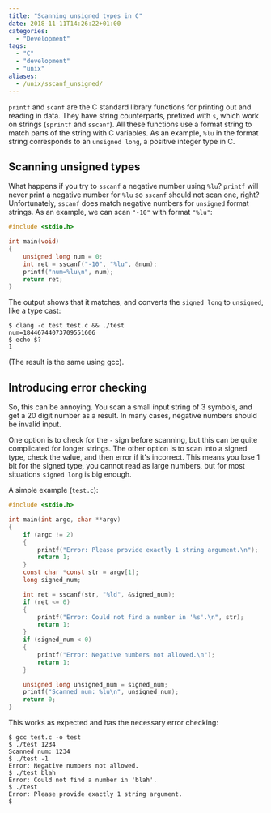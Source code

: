 ```yaml
---
title: "Scanning unsigned types in C"
date: 2018-11-11T14:26:22+01:00
categories:
  - "Development"
tags:
  - "C"
  - "development"
  - "unix"
aliases:
  - /unix/sscanf_unsigned/
---
```


`printf` and `scanf` are the C standard library functions for printing out and reading in data.
They have string counterparts, prefixed with `s`, which work on strings (`sprintf` and `sscanf`).
All these functions use a format string to match parts of the string with C variables.
As an example, `%lu` in the format string corresponds to an `unsigned long`, a positive integer type in C.

## Scanning unsigned types

What happens if you try to `sscanf` a negative number using `%lu`?
`printf` will never print a negative number for `%lu` so `sscanf` should not scan one, right?
Unfortunately, `sscanf` does match negative numbers for `unsigned` format strings.
As an example, we can scan `"-10"` with format `"%lu"`:

```C
#include <stdio.h>

int main(void)
{
    unsigned long num = 0;
    int ret = sscanf("-10", "%lu", &num);
    printf("num=%lu\n", num);
    return ret;
}
```

The output shows that it matches, and converts the `signed long` to `unsigned`, like a type cast:

```
$ clang -o test test.c && ./test
num=18446744073709551606
$ echo $?
1
```

(The result is the same using gcc).

## Introducing error checking

So, this can be annoying.
You scan a small input string of 3 symbols, and get a 20 digit number as a result.
In many cases, negative numbers should be invalid input.

One option is to check for the `-` sign before scanning, but this can be quite complicated for longer strings.
The other option is to scan into a signed type, check the value, and then error if it's incorrect.
This means you lose 1 bit for the signed type, you cannot read as large numbers, but for most situations `signed long` is big enough.

A simple example (`test.c`):

```C
#include <stdio.h>

int main(int argc, char **argv)
{
    if (argc != 2)
    {
        printf("Error: Please provide exactly 1 string argument.\n");
        return 1;
    }
    const char *const str = argv[1];
    long signed_num;

    int ret = sscanf(str, "%ld", &signed_num);
    if (ret <= 0)
    {
        printf("Error: Could not find a number in '%s'.\n", str);
        return 1;
    }
    if (signed_num < 0)
    {
        printf("Error: Negative numbers not allowed.\n");
        return 1;
    }

    unsigned long unsigned_num = signed_num;
    printf("Scanned num: %lu\n", unsigned_num);
    return 0;
}
```

This works as expected and has the necessary error checking:

```
$ gcc test.c -o test
$ ./test 1234
Scanned num: 1234
$ ./test -1
Error: Negative numbers not allowed.
$ ./test blah
Error: Could not find a number in 'blah'.
$ ./test
Error: Please provide exactly 1 string argument.
$
```

